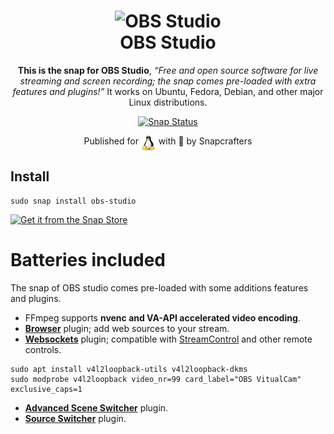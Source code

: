<h1 align="center">
  <img src="https://avatars1.githubusercontent.com/u/7725691?v=3&s=256" alt="OBS Studio">
  <br />
  OBS Studio
</h1>

<p align="center"><b>This is the snap for OBS Studio</b>, <i>“Free and open source software for live streaming and screen recording; the snap comes pre-loaded with extra features and plugins!”</i> It works on Ubuntu, Fedora, Debian, and other major Linux distributions.</p>

<p align="center">
<a href="https://build.snapcraft.io/user/snapcrafters/obs-studio"><img src="https://build.snapcraft.io/badge/snapcrafters/obs-studio.svg" alt="Snap Status"></a>
</p>

<!-- Uncomment and modify this when you have a screenshot
![my-snap-name](screenshot.png?raw=true "my-snap-name")
-->

<p align="center">Published for <img src="https://raw.githubusercontent.com/anythingcodes/slack-emoji-for-techies/gh-pages/emoji/tux.png" align="top" width="24" /> with 💝 by Snapcrafters</p>

## Install

    sudo snap install obs-studio

[![Get it from the Snap Store](https://snapcraft.io/static/images/badges/en/snap-store-black.svg)](https://snapcraft.io/obs-studio)

# Batteries included

The snap of OBS studio comes pre-loaded with some additions features and plugins.

  * FFmpeg supports **nvenc and VA-API accelerated video encoding**.
  * **[Browser](https://github.com/obsproject/obs-browser)** plugin; add web sources to your stream.
  * **[Websockets](https://github.com/Palakis/obs-websocket)** plugin; compatible with [StreamControl](https://play.google.com/store/apps/details?id=dev.t4ils.obs_remote&hl=en) and other remote controls.
```
sudo apt install v4l2loopback-utils v4l2loopback-dkms
sudo modprobe v4l2loopback video_nr=99 card_label="OBS VitualCam" exclusive_caps=1
```
  * **[Advanced Scene Switcher](https://github.com/WarmUpTill/SceneSwitcher)** plugin.
  * **[Source Switcher](https://github.com/exeldro/obs-source-switcher)** plugin.